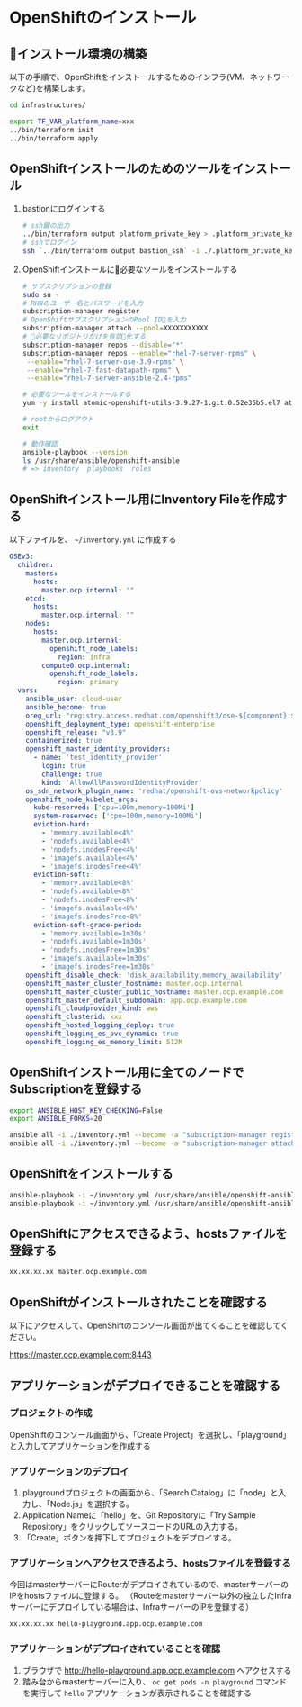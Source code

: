 # OpenShiftのインストール

## インストール環境の構築

以下の手順で、OpenShiftをインストールするためのインフラ(VM、ネットワークなど)を構築します。

```bash
cd infrastructures/

export TF_VAR_platform_name=xxx
../bin/terraform init
../bin/terraform apply
```

## OpenShiftインストールのためのツールをインストール

1. bastionにログインする
    ```bash
    # ssh鍵の出力
    ../bin/terraform output platform_private_key > .platform_private_key
    # sshでログイン
    ssh `../bin/terraform output bastion_ssh` -i ./.platform_private_key
    ```
    
2. OpenShiftインストールに必要なツールをインストールする
    ```bash
    # サブスクリプションの登録
    sudo su -
    # RHNのユーザー名とパスワードを入力
    subscription-manager register
    # OpenShiftサブスクリプションのPool IDを入力
    subscription-manager attach --pool=XXXXXXXXXXX
    # 必要なリポジトリだけを有効化する
    subscription-manager repos --disable="*"
    subscription-manager repos --enable="rhel-7-server-rpms" \
     --enable="rhel-7-server-ose-3.9-rpms" \
     --enable="rhel-7-fast-datapath-rpms" \
     --enable="rhel-7-server-ansible-2.4-rpms"

    # 必要なツールをインストールする
    yum -y install atomic-openshift-utils-3.9.27-1.git.0.52e35b5.el7 atomic-openshift-clients-3.9.27-1.git.0.52e35b5.el7
    
    # rootからログアウト
    exit

    # 動作確認
    ansible-playbook --version
    ls /usr/share/ansible/openshift-ansible
    # => inventory  playbooks  roles
    ```

## OpenShiftインストール用にInventory Fileを作成する

以下ファイルを、 `~/inventory.yml` に作成する

```yaml
OSEv3:
  children:
    masters:
      hosts:
        master.ocp.internal: ""
    etcd:
      hosts:
        master.ocp.internal: ""
    nodes:
      hosts:
        master.ocp.internal:
          openshift_node_labels:
            region: infra
        compute0.ocp.internal:
          openshift_node_labels:
            region: primary
  vars:
    ansible_user: cloud-user
    ansible_become: true
    oreg_url: "registry.access.redhat.com/openshift3/ose-${component}:${version}"
    openshift_deployment_type: openshift-enterprise
    openshift_release: "v3.9"
    containerized: true
    openshift_master_identity_providers:
      - name: 'test_identity_provider'
        login: true
        challenge: true
        kind: 'AllowAllPasswordIdentityProvider'
    os_sdn_network_plugin_name: 'redhat/openshift-ovs-networkpolicy'
    openshift_node_kubelet_args:
      kube-reserved: ['cpu=100m,memory=100Mi']
      system-reserved: ['cpu=100m,memory=100Mi']
      eviction-hard:
        - 'memory.available<4%'
        - 'nodefs.available<4%'
        - 'nodefs.inodesFree<4%'
        - 'imagefs.available<4%'
        - 'imagefs.inodesFree<4%'
      eviction-soft:
        - 'memory.available<8%'
        - 'nodefs.available<8%'
        - 'nodefs.inodesFree<8%'
        - 'imagefs.available<8%'
        - 'imagefs.inodesFree<8%'
      eviction-soft-grace-period:
        - 'memory.available=1m30s'
        - 'nodefs.available=1m30s'
        - 'nodefs.inodesFree=1m30s'
        - 'imagefs.available=1m30s'
        - 'imagefs.inodesFree=1m30s'
    openshift_disable_check: 'disk_availability,memory_availability'
    openshift_master_cluster_hostname: master.ocp.internal
    openshift_master_cluster_public_hostname: master.ocp.example.com
    openshift_master_default_subdomain: app.ocp.example.com
    openshift_cloudprovider_kind: aws
    openshift_clusterid: xxx
    openshift_hosted_logging_deploy: true
    openshift_logging_es_pvc_dynamic: true
    openshift_logging_es_memory_limit: 512M
```

## OpenShiftインストール用に全てのノードでSubscriptionを登録する

```bash
export ANSIBLE_HOST_KEY_CHECKING=False
export ANSIBLE_FORKS=20

ansible all -i ./inventory.yml --become -a "subscription-manager register --username=xxx --password=xxx"
ansible all -i ./inventory.yml --become -a "subscription-manager attach --pool=xxx"
```

## OpenShiftをインストールする

```bash
ansible-playbook -i ~/inventory.yml /usr/share/ansible/openshift-ansible/playbooks/prerequisites.yml
ansible-playbook -i ~/inventory.yml /usr/share/ansible/openshift-ansible/playbooks/deploy_cluster.yml
```

## OpenShiftにアクセスできるよう、hostsファイルを登録する

```bash
xx.xx.xx.xx master.ocp.example.com
```

## OpenShiftがインストールされたことを確認する

以下にアクセスして、OpenShiftのコンソール画面が出てくることを確認してください。

https://master.ocp.example.com:8443

## アプリケーションがデプロイできることを確認する

### プロジェクトの作成

OpenShiftのコンソール画面から、「Create Project」を選択し、「playground」と入力してアプリケーションを作成する

### アプリケーションのデプロイ

1. playgroundプロジェクトの画面から、「Search Catalog」に「node」と入力し、「Node.js」を選択する。
2. Application Nameに「hello」を、Git Repositoryに「Try Sample Repository」をクリックしてソースコードのURLの入力する。
3. 「Create」ボタンを押下してプロジェクトをデプロイする。

### アプリケーションへアクセスできるよう、hostsファイルを登録する

今回はmasterサーバーにRouterがデプロイされているので、masterサーバーのIPをhostsファイルに登録する。
（Routeをmasterサーバー以外の独立したInfraサーバーにデプロイしている場合は、InfraサーバーのIPを登録する）

```bash
xx.xx.xx.xx hello-playground.app.ocp.example.com
```

### アプリケーションがデプロイされていることを確認

1. ブラウザで http://hello-playground.app.ocp.example.com へアクセスする
2. 踏み台からmasterサーバーに入り、 `oc get pods -n playground` コマンドを実行して `hello` アプリケーションが表示されることを確認する